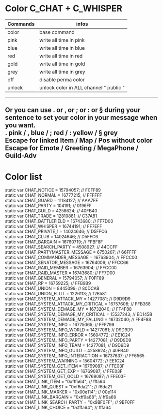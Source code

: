 # Color C_CHAT + C_WHISPER

Commands | infos
--- | ---
color | base command
pink | write all time in pink
blue | write all time in blue
red | write all time in red
gold | write all time in gold
grey | write all time in grey
off | disable perma color
unlock | unlock color in ALL channel " public "

---
Or you can use . or , or ; or : or § during your sentence to set your color in your message when you want. <br>
. pink / , blue / ; red / : yellow / § grey <br>
Escape for linked Item / Map / Pos without color <br>
Escape for Emote / Greeting / MegaPhone / Guild-Adv
---

# Color list
   static var CHAT_NOTICE = 15794057; // F0FF89 <br>
   static var CHAT_NORMAL = 16777215; // FFFFFF <br>
   static var CHAT_GUARD = 11184127; // AAA7FF <br>
   static var CHAT_PARTY = 104191; // 0196FF <br>
   static var CHAT_GUILD = 4258624; // 40FB40 <br>
   static var CHAT_TRADE = 12810881; // C37A81 <br>
   static var CHAT_BATTLEFIELD = 16743680; // FF7D00 <br>
   static var CHAT_WHISPER = 16744191; // FF7EFF <br>
   static var CHAT_PRIVATE_1 = 14024646; // D5FFC6 <br>
   static var CHAT_CLUB = 14024646; // D5FFC6 <br>
   static var CHAT_BARGAIN = 16760719; // FFBF8F <br>
   static var CHAT_SEARCH_PARTY = 4508927; // 44CCFF <br>
   static var CHAT_PARTYMASTER_MESSAGE = 6750207; // 66FFFF <br>
   static var CHAT_COMMANDER_MESSAGE = 16763904; // FFCC00 <br>
   static var CHAT_SENATOR_MESSAGE = 16764006; // FFCC66 <br>
   static var CHAT_RAID_MEMBER = 16763904; // FFCC00 <br>
   static var CHAT_RAID_MASTER = 16743680; // FF7D00 <br>
   static var CHAT_GENERAL = 15794057; // F0FF89 <br>
   static var CHAT_RP = 16759225; // FFB9B9 <br>
   static var CHAT_UNION = 8445099; // 80DCAB <br>
   static var CHAT_UNION_ELLIT = 1226113; // 12B581 <br>
   static var CHAT_SYSTEM_ATTACK_MY = 14277081; // D9D9D9 <br>
   static var CHAT_SYSTEM_ATTACK_MY_CRITICAL = 16757608; // FFB368 <br>
   static var CHAT_SYSTEM_DEMAGE_MY = 16732040; // FF4F88 <br>
   static var CHAT_SYSTEM_DEMAGE_MY_CRITICAL = 15537243; // ED145B <br>
   static var CHAT_SYSTEM_DEMAGE_MY_FALLING = 16732040; // FF4F88 <br>
   static var CHAT_SYSTEM_INFO = 16775065; // FFF799 <br>
   static var CHAT_SYSTEM_INFO_WORLD = 14277081; // D9D9D9 <br>
   static var CHAT_SYSTEM_INFO_ERROR = 15604772; // EE1C24 <br>
   static var CHAT_SYSTEM_INFO_PARTY = 14277081; // D9D9D9 <br>
   static var CHAT_SYSTEM_INFO_TEAM = 14277081; // D9D9D9 <br>
   static var CHAT_SYSTEM_INFO_GUILD = 4258624; // 40FB40 <br>
   static var CHAT_SYSTEM_INFO_INTERACTION = 16737637; // FF6565 <br>
   static var CHAT_SYSTEM_WARNING = 15604772; // EE1C24 <br>
   static var CHAT_SYSTEM_GET_ITEM = 16769087; // FFE03F <br>
   static var CHAT_SYSTEM_GET_EXP = 16769087; // FFE03F <br>
   static var CHAT_SYSTEM_GET_GOLD = 16769087; // FFE03F <br>
   static var CHAT_LINK_ITEM = "0xfffa64"; // fffa64 <br>
   static var CHAT_LINK_QUEST = "0xf6da21"; // f6da21 <br>
   static var CHAT_LINK_MARKER = "0x00e114"; // 00e114 <br>
   static var CHAT_LINK_BARGAIN = "0xff9a68"; // ff9a68 <br>
   static var CHAT_LINK_SEARCH_PARTY = "0x9BF0FF"; // 9BF0FF <br>
   static var CHAT_LINK_CHOICE = "0xfffa64"; // fffa64 <br>
